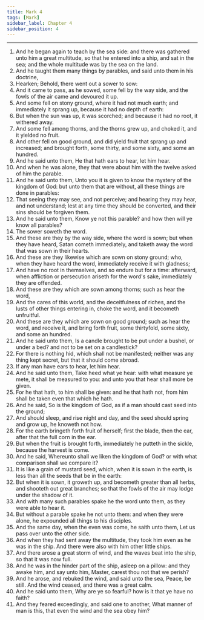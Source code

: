 ```yaml
---
title: Mark 4
tags: [Mark]
sidebar_label: Chapter 4
sidebar_position: 4
---
```


---
1. And he began again to teach by the sea side: and there was gathered unto him a great multitude, so that he entered into a ship, and sat in the sea; and the whole multitude was by the sea on the land.
2. And he taught them many things by parables, and said unto them in his doctrine,
3. Hearken; Behold, there went out a sower to sow:
4. And it came to pass, as he sowed, some fell by the way side, and the fowls of the air came and devoured it up.
5. And some fell on stony ground, where it had not much earth; and immediately it sprang up, because it had no depth of earth:
6. But when the sun was up, it was scorched; and because it had no root, it withered away.
7. And some fell among thorns, and the thorns grew up, and choked it, and it yielded no fruit.
8. And other fell on good ground, and did yield fruit that sprang up and increased; and brought forth, some thirty, and some sixty, and some an hundred.
9. And he said unto them, He that hath ears to hear, let him hear.
10. And when he was alone, they that were about him with the twelve asked of him the parable.
11. And he said unto them, Unto you it is given to know the mystery of the kingdom of God: but unto them that are without, all these things are done in parables:
12. That seeing they may see, and not perceive; and hearing they may hear, and not understand; lest at any time they should be converted, and their sins should be forgiven them.
13. And he said unto them, Know ye not this parable? and how then will ye know all parables?
14. The sower soweth the word.
15. And these are they by the way side, where the word is sown; but when they have heard, Satan cometh immediately, and taketh away the word that was sown in their hearts.
16. And these are they likewise which are sown on stony ground; who, when they have heard the word, immediately receive it with gladness;
17. And have no root in themselves, and so endure but for a time: afterward, when affliction or persecution ariseth for the word's sake, immediately they are offended.
18. And these are they which are sown among thorns; such as hear the word,
19. And the cares of this world, and the deceitfulness of riches, and the lusts of other things entering in, choke the word, and it becometh unfruitful.
20. And these are they which are sown on good ground; such as hear the word, and receive it, and bring forth fruit, some thirtyfold, some sixty, and some an hundred.
21. And he said unto them, Is a candle brought to be put under a bushel, or under a bed? and not to be set on a candlestick?
22. For there is nothing hid, which shall not be manifested; neither was any thing kept secret, but that it should come abroad.
23. If any man have ears to hear, let him hear.
24. And he said unto them, Take heed what ye hear: with what measure ye mete, it shall be measured to you: and unto you that hear shall more be given.
25. For he that hath, to him shall be given: and he that hath not, from him shall be taken even that which he hath.
26. And he said, So is the kingdom of God, as if a man should cast seed into the ground;
27. And should sleep, and rise night and day, and the seed should spring and grow up, he knoweth not how.
28. For the earth bringeth forth fruit of herself; first the blade, then the ear, after that the full corn in the ear.
29. But when the fruit is brought forth, immediately he putteth in the sickle, because the harvest is come.
30. And he said, Whereunto shall we liken the kingdom of God? or with what comparison shall we compare it?
31. It is like a grain of mustard seed, which, when it is sown in the earth, is less than all the seeds that be in the earth:
32. But when it is sown, it groweth up, and becometh greater than all herbs, and shooteth out great branches; so that the fowls of the air may lodge under the shadow of it.
33. And with many such parables spake he the word unto them, as they were able to hear it.
34. But without a parable spake he not unto them: and when they were alone, he expounded all things to his disciples.
35. And the same day, when the even was come, he saith unto them, Let us pass over unto the other side.
36. And when they had sent away the multitude, they took him even as he was in the ship. And there were also with him other little ships.
37. And there arose a great storm of wind, and the waves beat into the ship, so that it was now full.
38. And he was in the hinder part of the ship, asleep on a pillow: and they awake him, and say unto him, Master, carest thou not that we perish?
39. And he arose, and rebuked the wind, and said unto the sea, Peace, be still. And the wind ceased, and there was a great calm.
40. And he said unto them, Why are ye so fearful? how is it that ye have no faith?
41. And they feared exceedingly, and said one to another, What manner of man is this, that even the wind and the sea obey him?